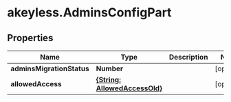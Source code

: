 # akeyless.AdminsConfigPart

## Properties

Name | Type | Description | Notes
------------ | ------------- | ------------- | -------------
**adminsMigrationStatus** | **Number** |  | [optional] 
**allowedAccess** | [**{String: AllowedAccessOld}**](AllowedAccessOld.md) |  | [optional] 


